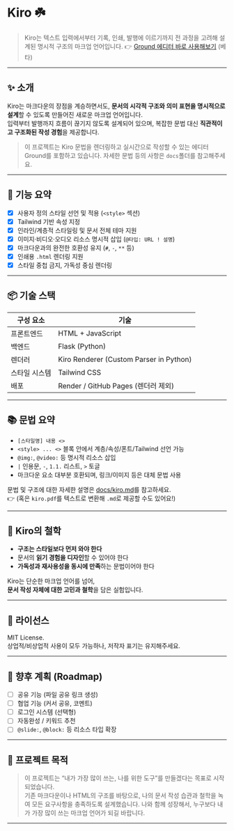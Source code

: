 # Kiro ☘️

> Kiro는 텍스트 입력에서부터 기록, 인쇄, 발행에 이르기까지 전 과정을 고려해 설계된 명시적 구조의 마크업 언어입니다.
> 👉 [Ground 에디터 바로 사용해보기](https://kiro.onlyoli.space) (베타)

---

## ✨ 소개

Kiro는 마크다운의 장점을 계승하면서도, **문서의 시각적 구조와 의미 표현을 명시적으로 설계**할 수 있도록 만들어진 새로운 마크업 언어입니다.  
입력부터 발행까지 흐름이 끊기지 않도록 설계되어 있으며, 복잡한 문법 대신 **직관적이고 구조화된 작성 경험**을 제공합니다.

> 이 프로젝트는 Kiro 문법을 렌더링하고 실시간으로 작성할 수 있는 에디터 Ground를 포함하고 있습니다.
> 자세한 문법 등의 사항은  `docs`폴더를 참고해주세요.

---

## 🔧 기능 요약

- [x] 사용자 정의 스타일 선언 및 적용 (`<style>` 섹션)
- [x] Tailwind 기반 속성 지정
- [x] 인라인/계층적 스타일링 및 문서 전체 테마 지원
- [x] 이미지·비디오·오디오 리소스 명시적 삽입 (`@타입: URL ! 설명`)
- [x] 마크다운과의 완전한 호환성 유지 (`#`, `-`, `**` 등)
- [x] 인쇄용 `.html` 렌더링 지원
- [x] 스타일 중첩 금지, 가독성 중심 렌더링

---

## 📦 기술 스택

| 구성 요소 | 기술 |
|-----------|------|
| 프론트엔드 | HTML + JavaScript |
| 백엔드 | Flask (Python) |
| 렌더러 | Kiro Renderer (Custom Parser in Python) |
| 스타일 시스템 | Tailwind CSS |
| 배포 | Render / GitHub Pages (렌더러 제외) |

---

## 📚 문법 요약

- `[스타일명] 내용 <>`  
- `<style> ... <>` 블록 안에서 계층/속성/폰트/Tailwind 선언 가능
- `@img:`, `@video:` 등 명시적 리소스 삽입
- `|` 인용문, `-`, `1.1.` 리스트, `>` 토글
- 마크다운 요소 대부분 호환되며, 링크/이미지 등은 대체 문법 사용

문법 및 구조에 대한 자세한 설명은 [docs/kiro.md]()를 참고하세요.  
👉 (혹은 `kiro.pdf`를 텍스트로 변환해 `.md`로 제공할 수도 있어요!)

---

## 🧠 Kiro의 철학

- **구조는 스타일보다 먼저 와야 한다**
- 문서의 **읽기 경험을 디자인**할 수 있어야 한다
- **가독성과 재사용성을 동시에 만족**하는 문법이어야 한다

Kiro는 단순한 마크업 언어를 넘어,  
**문서 작성 자체에 대한 고민과 철학**을 담은 실험입니다.

---

## 📄 라이선스

MIT License.  
상업적/비상업적 사용이 모두 가능하나, 저작자 표기는 유지해주세요.  

---

## 🚧 향후 계획 (Roadmap)

- [ ] 공유 기능 (파일 공유 링크 생성)
- [ ] 협업 기능 (커서 공유, 코멘트)
- [ ] 로그인 시스템 (선택형)
- [ ] 자동완성 / 키워드 추천
- [ ] `@slide:`, `@block:` 등 리소스 타입 확장

---

## 🌱 프로젝트 목적

> 이 프로젝트는 “내가 가장 많이 쓰는, 나를 위한 도구”를 만들겠다는 목표로 시작되었습니다.  
> 기존 마크다운이나 HTML의 구조를 바탕으로, 나의 문서 작성 습관과 철학을 녹여 모든 요구사항을 충족하도록 설계했습니다.
> 나와 함께 성장해서, 누구보다 내가 가장 많이 쓰는 마크업 언어가 되길 바랍니다.

---

